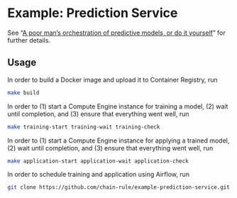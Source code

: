 # Example: Prediction Service

See “[A poor man’s orchestration of predictive models, or do it
yourself][article]” for further details.

## Usage

In order to build a Docker image and upload it to Container Registry, run

```sh
make build
```

In order to (1) start a Compute Engine instance for training a model, (2) wait
until completion, and (3) ensure that everything went well, run

```sh
make training-start training-wait training-check
```

In order to (1) start a Compute Engine instance for applying a trained model,
(2) wait until completion, and (3) ensure that everything went well, run

```sh
make application-start application-wait application-check
```

In order to schedule training and application using Airflow, run

```sh
git clone https://github.com/chain-rule/example-prediction-service.git "${AIRFLOW_HOME}/dags"
```

[article]: https://blog.ivanukhov.com/2019/07/01/orchestration.html
